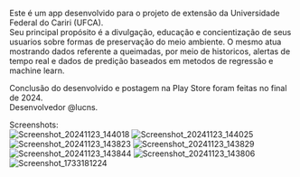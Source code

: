 Este é um app desenvolvido para o projeto de extensão da Universidade Federal do Cariri (UFCA).<BR>
Seu principal propósito é a divulgação, educação e concientização de seus usuarios sobre formas de preservação do meio ambiente. O mesmo atua mostrando dados referente a queimadas, por meio de historicos, alertas de tempo real e dados de predição baseados em metodos de regressão e machine learn.<BR>

Conclusão do desenvolvido e postagem na Play Store foram feitas no final de 2024.<BR>
Desenvolvedor @lucns.<BR>

Screenshots:<BR>
![Screenshot_20241123_144018](https://github.com/user-attachments/assets/b08a5fdc-5a10-47ae-889b-5cad25365640)
![Screenshot_20241123_144025](https://github.com/user-attachments/assets/b06a1ce8-2f46-4910-8ce4-b1cbcb6116a7)<BR>
![Screenshot_20241123_143823](https://github.com/user-attachments/assets/94449e60-bbec-41a1-a223-846b41453c71)
![Screenshot_20241123_143829](https://github.com/user-attachments/assets/fb8a93fd-3f9c-4abb-ad6a-64c15c558515)<BR>
![Screenshot_20241123_143844](https://github.com/user-attachments/assets/32c2abe0-71e7-4753-891f-433f22000c83)
![Screenshot_20241123_143806](https://github.com/user-attachments/assets/8cf004ed-25c0-479f-9574-3e0285213c0c)<BR>
![Screenshot_1733181224](https://github.com/user-attachments/assets/c58043f5-6d2b-4926-b9c4-2e9b8405ae32)
